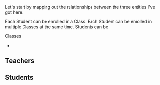 Let's start by mapping out the relationships between the three entities I've got here.

Each Student can be enrolled in a Class.
Each Student can be enrolled in multiple Classes at the same time.
Students can be

Classes

-

## Teachers

## Students
